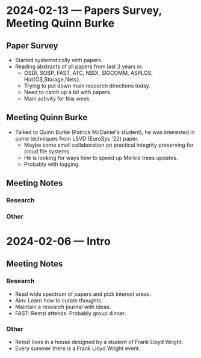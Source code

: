 # 2024-02-13 — Papers Survey, Meeting Quinn Burke

## Paper Survey

* Started systematically with papers.
* Reading abstracts of all papers from last 3 years in:
    * OSDI, SOSP, FAST, ATC, NSDI, SIGCOMM, ASPLOS, Hot{OS,Storage,Nets}.
    * Trying to put down main research directions today.
    * Need to catch up a bit with papers.
    * Main activity for this week.

## Meeting Quinn Burke

* Talked to Quinn Burke (Patrick McDaniel's student), he was interested in some techniques from LSVD (EuroSys '22) paper.
    * Maybe some small collaboration on practical integrity preserving for cloud file systems.
    * He is looking for ways how to speed up Merkle trees updates.
    * Probably with logging.

## Meeting Notes

### Research

### Other

# 2024-02-06 — Intro

## Meeting Notes

### Research

* Read wide spectrum of papers and pick interest areas.
* Aim: Learn how to curate thoughts.
* Maintain a research journal with ideas.
* FAST: Remzi attends. Probably group dinner.

### Other

* Remzi lives in a house designed by a student of Frank Lloyd Wright.
* Every summer there is a Frank Lloyd Wright event.

